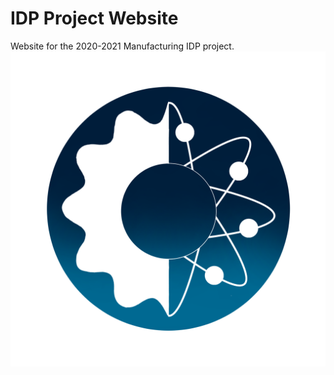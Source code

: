 # IDP Project Website
 Website for the 2020-2021 Manufacturing IDP project.
![IDP Project Website Logo](/assets/img/logo.png)
